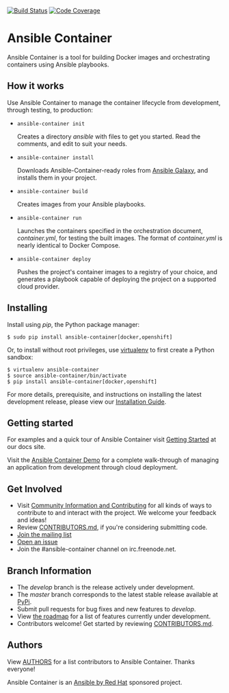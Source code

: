 [![Build Status](https://travis-ci.org/ansible/ansible-container.svg?branch=develop)](https://travis-ci.org/ansible/ansible-container)
[![Code Coverage](https://codecov.io/gh/ansible/ansible-container/coverage.svg)](https://codecov.io/gh/ansible/ansible-container)

# Ansible Container

Ansible Container is a tool for building Docker images and orchestrating containers using Ansible playbooks.

## How it works

Use Ansible Container to manage the container lifecycle from development, through testing, to production:

* `ansible-container init`

  Creates a directory *ansible* with files to get you started. Read the comments, and edit to suit your needs.

* `ansible-container install`

  Downloads Ansible-Container-ready roles from [Ansible Galaxy](https://galaxy.ansible.com), and installs them in your project.

* `ansible-container build`

  Creates images from your Ansible playbooks.

* `ansible-container run`

  Launches the containers specified in the orchestration document, *container.yml*, for testing the built images. The 
  format of *container.yml* is nearly identical to Docker Compose.

* `ansible-container deploy`

  Pushes the project's container images to a registry of your choice, and generates a playbook capable of deploying the project on a supported cloud provider.

## Installing

Install using *pip*, the Python package manager:

    $ sudo pip install ansible-container[docker,openshift]
    
Or, to install without root privileges, use [virtualenv](https://virtualenv.pypa.io/en/stable/) to first create a 
Python sandbox:
    
    $ virtualenv ansible-container
    $ source ansible-container/bin/activate
    $ pip install ansible-container[docker,openshift]

For more details, prerequisite, and instructions on installing the latest development release, please view our 
[Installation Guide](https://docs.ansible.com/ansible-container/installation.html).


## Getting started

For examples and a quick tour of Ansible Container visit [Getting Started](http://docs.ansible.com/ansible-container/getting_started.html) at our docs site.

Visit the [Ansible Container Demo](https://ansible.github.io/ansible-container-demo/) for a complete walk-through of managing an application from development through cloud deployment.

## Get Involved

* Visit [Community Information and Contributing](https://docs.ansible.com/ansible-container/community/index.html) 
  for all kinds of ways to contribute to and interact with the project. We welcome your feedback and ideas!
* Review [CONTRIBUTORS.md](./CONTRIBUTORS.md), if you're considering submitting code.
* [Join the  mailing list](https://groups.google.com/forum/#!forum/ansible-container)
* [Open an issue](https://github.com/ansible/ansible-container/issues)
* Join the #ansible-container channel on irc.freenode.net.  

## Branch Information

 * The *develop* branch is the release actively under development.
 * The *master* branch corresponds to the latest stable release available at [PyPi](https://pypi.org/project/ansible-container/).
 * Submit pull requests for bug fixes and new features to *develop*.
 * View [the roadmap](./ROADMAP.rst) for a list of features currently under development.
 * Contributors welcome! Get started by reviewing [CONTRIBUTORS.md](./CONTRIBUTORS.md).

## Authors

View [AUTHORS](./AUTHORS) for a list contributors to Ansible Container. Thanks everyone!

Ansible Container is an [Ansible by Red Hat](https://ansible.com) sponsored project.
